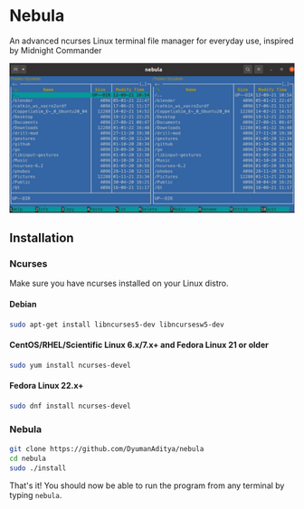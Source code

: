 # Nebula
An advanced ncurses Linux terminal file manager for everyday use, inspired by Midnight Commander

<img src="media/nebula.png"/>


## Installation
### Ncurses
Make sure you have ncurses installed on your Linux distro.

#### Debian
```bash
sudo apt-get install libncurses5-dev libncursesw5-dev
```

#### CentOS/RHEL/Scientific Linux 6.x/7.x+ and Fedora Linux 21 or older
```bash
sudo yum install ncurses-devel
```

#### Fedora Linux 22.x+
```bash
sudo dnf install ncurses-devel
```


### Nebula
```bash
git clone https://github.com/DyumanAditya/nebula
cd nebula
sudo ./install
``` 
That's it! You should now be able to run the program from any terminal by typing `nebula`.